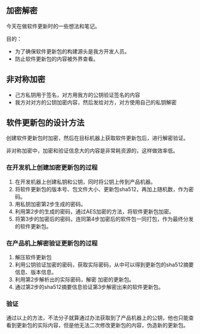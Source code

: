 ## 加密解密

今天在做软件更新时的一些想法和笔记。

目的：

* 为了确保软件更新包的构建源头是我方开发人员。
* 防止软件更新包的内容被外界查看。

## 非对称加密

* 己方私钥用于签名，对方用我方的公钥验证签名的内容
* 我方对对方的公钥加密内容，然后发给对方，对方使用自己的私钥解密

## 软件更新包的设计方法

创建软件更新包时加密，然后在目标机器上获取软件更新包后，进行解密验证。

非对称加密中，加密和验证信息大的内容是非常耗资源的，这样做效率低。

### 在开发机上创建加密更新包的过程

1. 在开发机器上创建私钥和公钥，同时将公钥上传到产品机器。
2. 将软件更新包的版本号、包文件大小、更新包sha512，再加上随机数，作为密码。
3. 用私钥加密第2步生成的密码。
4. 利用第2步的生成的密码，通过AES加密的方法，将软件更新包加密。
5. 将第3步的加密后的密码，连同第4步加密后的软件包一同打包，作为最终分发的软件更新包。

### 在产品机上解密验证更新包的过程

1. 解压软件更新包
2. 利用公钥验证加密的密码，获取实际密码，从中可以得到更新包的sha512摘要信息、版本信息。
3. 利用第2步解析出的实际密码，解密 加密的更新包。
4. 通过第2步的sha512摘要信息验证第3步解密出来的软件更新包。

### 验证

通过以上的方法，不法分子就算通过办法获取到了产品机器上的公钥，他也只能查看到更新包的实际内容，但是他无法二次修改更新包的内容，伪造新的更新包。
